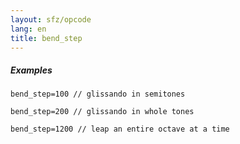 ```yaml
---
layout: sfz/opcode
lang: en
title: bend_step
---
```

##### Examples

```
bend_step=100 // glissando in semitones

bend_step=200 // glissando in whole tones

bend_step=1200 // leap an entire octave at a time
```

